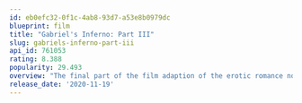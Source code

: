 ```yaml
---
id: eb0efc32-0f1c-4ab8-93d7-a53e8b0979dc
blueprint: film
title: "Gabriel's Inferno: Part III"
slug: gabriels-inferno-part-iii
api_id: 761053
rating: 8.388
popularity: 29.493
overview: "The final part of the film adaption of the erotic romance novel Gabriel's Inferno written by an anonymous Canadian author under the pen name Sylvain Reynard."
release_date: '2020-11-19'
---
```

